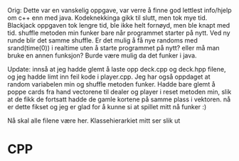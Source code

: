 Orig:
Dette var en vanskelig oppgave, var verre å finne god lettlest info/hjelp om c++ enn med java.
Kodeknekkinga gikk til slutt, men tok mye tid.
Blackjack oppgaven tok lengre tid, ble ikke helt fornøyd, men ble knapt med tid. 
shuffle metoden min funker bare når programmet starter på nytt. Ved ny runde blir det samme shuffle.
Er det mulig å få nye randoms med srand(time(0)) i realtime uten å starte programmet på nytt? 
eller må man bruke en annen funksjon?
Burde være mulig da det funker i java.

Update:
innså at jeg hadde glemt å laste opp deck.cpp og deck.hpp filene, og jeg hadde limt inn feil kode i player.cpp. Jeg har også oppdaget at random variabelen min og shuffle metoden funker. Hadde bare glemt å poppe cards fra hand vectorene til dealer og player i reset metoden min, slik at de fikk de fortsatt hadde de gamle kortene på samme plass i vektoren. nå er dette fikset og jeg er glad for å kunne si at spillet mitt nå funker :)


Nå skal alle filene være her.
Klassehierarkiet mitt ser slik ut
<h1>CPP</h1>
